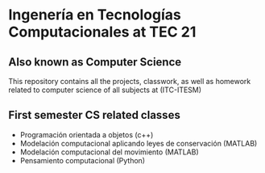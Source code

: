 # Ingenería en Tecnologías Computacionales at TEC 21


## Also known as  Computer Science

This repository contains all the projects, classwork, as well as homework related to computer science of all subjects  at (ITC-ITESM)

## First semester CS related classes

* Programación orientada a objetos (c++)
* Modelación computacional aplicando leyes de conservación (MATLAB)
* Modelación computacional del movimiento (MATLAB)
* Pensamiento computacional (Python)



